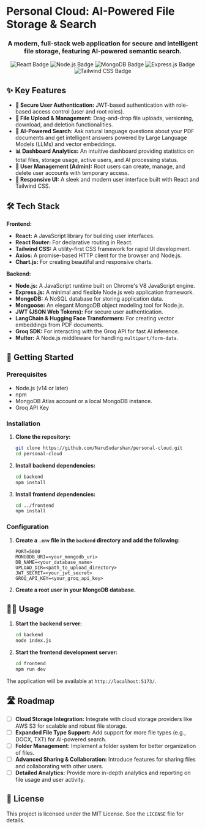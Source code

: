 # Personal Cloud: AI-Powered File Storage & Search

<!-- <div align="center">
  <img src="https://via.placeholder.com/150/FF7A00/FFFFFF?text=PC" alt="Personal Cloud Logo" width="150"/>
</div> -->

<h3 align="center">
  A modern, full-stack web application for secure and intelligent file storage, featuring AI-powered semantic search.
</h3>

<p align="center">
  <img src="https://img.shields.io/badge/React-20232A?style=for-the-badge&logo=react&logoColor=61DAFB" alt="React Badge"/>
  <img src="https://img.shields.io/badge/Node.js-339933?style=for-the-badge&logo=nodedotjs&logoColor=white" alt="Node.js Badge"/>
  <img src="https://img.shields.io/badge/MongoDB-4EA94B?style=for-the-badge&logo=mongodb&logoColor=white" alt="MongoDB Badge"/>
  <img src="https://img.shields.io/badge/Express.js-000000?style=for-the-badge&logo=express&logoColor=white" alt="Express.js Badge"/>
  <img src="https://img.shields.io/badge/Tailwind_CSS-38B2AC?style=for-the-badge&logo=tailwind-css&logoColor=white" alt="Tailwind CSS Badge"/>
</p>

## ✨ Key Features

* **🔐 Secure User Authentication:** JWT-based authentication with role-based access control (user and root roles).
* **📂 File Upload & Management:** Drag-and-drop file uploads, versioning, download, and deletion functionalities.
* **🧠 AI-Powered Search:** Ask natural language questions about your PDF documents and get intelligent answers powered by Large Language Models (LLMs) and vector embeddings.
* **📊 Dashboard Analytics:** An intuitive dashboard providing statistics on total files, storage usage, active users, and AI processing status.
* **👥 User Management (Admin):** Root users can create, manage, and delete user accounts with temporary access.
* **📱 Responsive UI:** A sleek and modern user interface built with React and Tailwind CSS.

## 🛠️ Tech Stack

**Frontend:**

* **React:** A JavaScript library for building user interfaces.
* **React Router:** For declarative routing in React.
* **Tailwind CSS:** A utility-first CSS framework for rapid UI development.
* **Axios:** A promise-based HTTP client for the browser and Node.js.
* **Chart.js:** For creating beautiful and responsive charts.

**Backend:**

* **Node.js:** A JavaScript runtime built on Chrome's V8 JavaScript engine.
* **Express.js:** A minimal and flexible Node.js web application framework.
* **MongoDB:** A NoSQL database for storing application data.
* **Mongoose:** An elegant MongoDB object modeling tool for Node.js.
* **JWT (JSON Web Tokens):** For secure user authentication.
* **LangChain & Hugging Face Transformers:** For creating vector embeddings from PDF documents.
* **Groq SDK:** For interacting with the Groq API for fast AI inference.
* **Multer:** A Node.js middleware for handling `multipart/form-data`.

## 🚀 Getting Started

### Prerequisites

* Node.js (v14 or later)
* npm
* MongoDB Atlas account or a local MongoDB instance.
* Groq API Key

### Installation

1.  **Clone the repository:**
    ```bash
    git clone https://github.com/NaruSudarshan/personal-cloud.git
    cd personal-cloud
    ```

2.  **Install backend dependencies:**
    ```bash
    cd backend
    npm install
    ```

3.  **Install frontend dependencies:**
    ```bash
    cd ../frontend
    npm install
    ```

### Configuration

1.  **Create a `.env` file in the `backend` directory and add the following:**
    ```env
    PORT=5000
    MONGODB_URI=<your_mongodb_uri>
    DB_NAME=<your_database_name>
    UPLOAD_DIR=<path_to_upload_directory>
    JWT_SECRET=<your_jwt_secret>
    GROQ_API_KEY=<your_groq_api_key>
    ```

2.  **Create a root user in your MongoDB database.**

## 🏃‍♂️ Usage

1.  **Start the backend server:**
    ```bash
    cd backend
    node index.js
    ```

2.  **Start the frontend development server:**
    ```bash
    cd frontend
    npm run dev
    ```

The application will be available at `http://localhost:5173/`.

## 🛣️ Roadmap

* [ ] **Cloud Storage Integration:** Integrate with cloud storage providers like AWS S3 for scalable and robust file storage.
* [ ] **Expanded File Type Support:** Add support for more file types (e.g., DOCX, TXT) for AI-powered search.
* [ ] **Folder Management:** Implement a folder system for better organization of files.
* [ ] **Advanced Sharing & Collaboration:** Introduce features for sharing files and collaborating with other users.
* [ ] **Detailed Analytics:** Provide more in-depth analytics and reporting on file usage and user activity.

## 📜 License

This project is licensed under the MIT License. See the `LICENSE` file for details.
